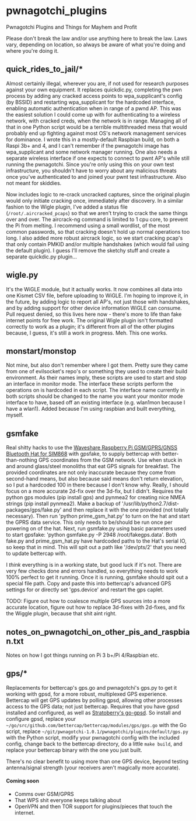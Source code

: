 # pwnagotchi_plugins
Pwnagotchi Plugins and Things for Mayhem and Profit

Please don't break the law and/or use anything here to break the law. Laws vary, depending on location, so always be aware of what you're doing and where you're doing it. 

## quick_rides_to_jail/*
Almost certainly illegal, wherever you are, if not used for research purposes against your own equipment. It replaces quickdic.py, completing the pwn process by adding any cracked access points to wpa_supplicant's config (by BSSID) and restarting wpa_supplicant for the hardcoded interface, enabling automatic authentication when in range of a pwnd AP. This was the easiest solution I could come up with for authenticating to a wireless network, with cracked creds, when the network is in range. Managing all of that in one Python script would be a terrible multithreaded mess that would probably end up fighting against most OS's network management services for dominance. I wrote this in a mostly-default Raspbian build, on both a Raspi 3b+ and 4, and I can't remember if the pwnagotchi image has wpa_supplicant and some network manager running. One also needs a separate wireless interface if one expects to connect to pwnt AP's while still running the pwnagotchi. Since you're only using this on your own test infrastructure, you shouldn't have to worry about any malicious threats once you've authenticated to and joined your pwnt test infrastructure. Also not meant for skiddies.

Now includes logic to re-crack uncracked captures, since the original plugin would only initiate cracking once, immediately after discovery. In a similar fashion to the Wigle plugin, I've added a status file (`/root/.aircracked_pcaps`) so that we aren't trying to crack the same things over and over. The aircrack-ng command is limited to 1 cpu core, to prevent the Pi from melting. I recommend using a small wordlist, of the most common passwords, so that cracking doesn't hold up normal operations too long. I also added more robust aircrack logic, so we start cracking pcap's that only contain PMKID and/or multiple handshakes (which would fail using the default plugin). I guess I'll remove the sketchy stuff and create a separate quickdic.py plugin...

## wigle.py
It's the WiGLE module, but it actually works. It now combines all data into one Kismet CSV file, before uploading to WiGLE. I'm hoping to improve it, in the future, by adding logic to report all AP's, not just those with handshakes, and by adding support for other device information WiGLE can consume. Pull request denied, so this lives here now - there's more to life than fake internet points for free work. The original Wigle plugin isn't formatted correctly to work as a plugin; it's different from all of the other plugins because, I guess, it's still a work in progress. Meh. This one works.

## monstart/monstop
Not mine, but also don't remember where I got them. Pretty sure they came from one of evilsocket's repo's or something they used to create their build environment. As their names imply, these scripts are used to start and stop an interface in monitor mode. The interface these scripts perform the operations on is hardcoded in each script. The interface name currently in both scripts should be changed to the name you want your monitor mode interface to have, based off an existing interface (e.g. wlan1mon because I have a wlan1). Added because I'm using raspbian and built everything, myself. 

## gsmfake
Real shitty hacks to use the [Waveshare Raspberry Pi GSM/GPRS/GNSS Bluetooth Hat for SIM868](https://amazon.com/Raspberry-Bluetooth-Expansion-Compatible-DataTransfer/dp/B076CPX4NN) with gpsfake, to supply bettercap with better-than-nothing GPS coordinates from the GSM network. Use when stuck in and around glass/steel monoliths that eat GPS signals for breakfast. The provided coordinates are not only inaccurate because they come from second-hand means, but also because said means don't return elevation, so I put a hardcoded 100 in there because I don't know why. Really, I should focus on a more accurate 2d-fix over the 3d-fix, but I didn't. Requires the python gps modules (pip install gps) and pynmea2 for creating nice NMEA strings (pip install pynmea2). Make a backup of '/usr/lib/python2.7/dist-packages/gps/fake.py' and then replace it with the one provided (not totally necessary). Then run 'python prime_gsm_hat.py' to turn on the hat and start the GPRS data service. This only needs to be/should be run once per powering on of the hat. Next, run gsmfake.py using basic parameters used to start gpsfake: 'python gsmfake.py -P 2948 /root/fakegps.data'. Both fake.py and prime_gsm_hat.py have hardcoded paths to the Hat's serial IO, so keep that in mind. This will spit out a path like '/dev/pts/2' that you need to update bettercap with.

I *think* everything is in a working state, but good luck if it's not. There are very few checks done and errors handled, so everything needs to work 100% perfect to get it running. Once it is running, gsmfake should spit out a special file path. Copy and paste this into bettercap's advanced GPS settings for or directly set 'gps.device' and restart the gps caplet.

TODO: Figure out how to coalesce multiple GPS sources into a more accurate location, figure out how to replace 3d-fixes with 2d-fixes, and fix the Wiggle plugin, because that shit aint right.

## notes_on_pwnagotchi_on_other_pis_and_raspbian.txt
Notes on how I got things running on Pi 3 b+/Pi 4/Raspbian etc.

## gps/*
Replacements for bettercap's gps.go and pwnagotchi's gps.py to get it working with gpsd, for a more robust, multiplexed GPS experience. Bettercap will get GPS updates by polling gpsd, allowing other processes access to the GPS data; not just bettercap. Requires that you have gpsd installed and configured, as well as [Stratoberry's go-gpsd](github.com/stratoberry/go-gpsd). So install and configure gpsd, replace your `~/go/src/github.com/bettercap/bettercap/modules/gps/gps.go` with the Go script, replace `~/git/pwnagotchi-1.0.1/pwnagotchi/plugins/default/gps.py` with the Python script, modify your pwnagotchi config with the included config, change back to the bettercap directory, do a little `make build`, and replace your bettercap binary with the one you just built.

There's no clear benefit to using more than one GPS device, beyond testing antenna/signal strength (your receivers aren't magically more accurate). 

#### Coming soon
* Comms over GSM/GPRS
* That WPS shit everyone keeps talking about
* OpenVPN and then TOR support for plugins/pieces that touch the internet.
